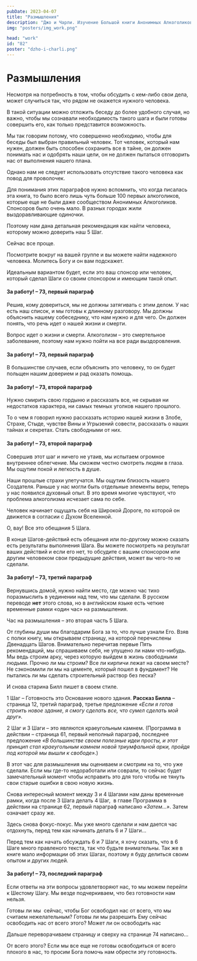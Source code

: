 ```yaml
---
pubDate: 2023-04-07
title: "Размышления"
description: "Джо и Чарли. Изучение Большой книги Анонимных Алкоголиков.  (081)"
img: "posters/img_work.png"

head: "work"
id: "82"
poster: "dzho-i-charli.png"
---
```


# Размышления

Несмотря на потребность в том, чтобы обсудить с кем-либо свои дела, может случиться так, что рядом не окажется нужного человека.

В такой ситуации можно отложить беседу до более удобного случая, но важно, чтобы мы сознавали необходимость такого шага и были готовы совершить его, как только представится возможность.

Мы так говорим потому, что совершенно необходимо, чтобы для беседы был выбран правильный человек. Тот человек, который нам нужен, должен быть способен сохранить все в тайне, он должен понимать нас и одобрять наши цели, он не должен пытаться отговорить нас от выполнения нашего плана.

Однако нам не следует использовать отсутствие такого человека как повод для проволочек.

Для понимания этих параграфов нужно вспомнить, что когда писалась эта книга, то было всего лишь чуть больше 100 первых алкоголиков, которые еще не были даже сообществом Анонимных Алкоголиков. Спонсоров было очень мало. В разных городах жили выздоравливающие одиночки.

Поэтому нам дана детальная рекомендация как найти человека, которому можно доверить наш 5 Шаг.

Сейчас все проще.

Посмотрите вокруг на вашей группе и вы можете найти надежного человека. Молитесь Богу и он вам подскажет.

Идеальным вариантом будет, если это ваш спонсор или человек, который сделал Шаги со своим спонсором и имеющим такой опыт.

#### За работу! – 73, первый параграф

Решив, кому довериться, мы не должны затягивать с этим делом. У нас есть наш список, и мы готовы к длинному разговору. Мы должны объяснить нашему собеседнику, что нам нужно и для чего. Он должен понять, что речь идет о нашей жизни и смерти.

Вопрос идет о жизни и смерти. Алкоголизм – это смертельное заболевание, поэтому нам нужно пойти на все ради выздоровления.

#### За работу! – 73, первый параграф

В большинстве случаев, если объяснить это человеку, то он будет польщен нашим доверием и рад оказать помощь.

#### За работу! – 73, второй параграф

Нужно смирить свою гордыню и рассказать все, не скрывая ни недостатков характера, ни самых темных уголков нашего прошлого.

То о чем я говорил нужно рассказать историю нашей жизни в Злобе, Страхе, Стыде, чувстве Вины и Угрызений совести, рассказать о наших тайнах и секретах. Стать свободными от них.

#### За работу! – 73, второй параграф

Совершив этот шаг и ничего не утаив, мы испытаем огромное внутреннее облегчение. Мы сможем честно смотреть людям в глаза. Мы ощутим покой и легкость в душе.

Наши прошлые страхи улетучатся. Мы ощутим близость нашего Создателя. Раньше у нас могли быть отдельные элементы веры, теперь у нас появился духовный опыт. В это время многие чувствуют, что проблема алкоголизма исчезает сама по себе.

Человек начинает ощущать себя на Широкой Дороге, по которой он движется в согласии с Духом Вселенной.

О, вау! Все это обещания 5 Шага.

В конце Шагов-действий есть обещания или по-другому можно сказать есть результаты выполнения Шага. Вы можете посмотреть на результат ваших действий и если его нет, то обсудите с вашим спонсором или другим человеком свои предыдущие действия, может вы чего-то не сделали.

#### За работу! – 73, третий параграф

Вернувшись домой, нужно найти место, где можно час тихо поразмыслить в уединении над тем, что мы сделали.
В русском переводе **нет** этого слова, но в английском языке есть четкие временные рамки «один час» на размышления.

Час на размышления – это вторая часть 5 Шага.

От глубины души мы благодарим Бога за то, что лучше узнали Его. Взяв с полки книгу, мы открываем страницу, на которой перечислены Двенадцать Шагов. Внимательно перечитав первые Пять рекомендаций, мы спрашиваем себя, не упущено ли нами что-нибудь. Мы ведь строим арку, через которую выйдем в жизнь свободными людьми. Прочно ли мы строим? Все ли кирпичи лежат на своем месте? Не сэкономили ли мы на цементе, который пошел в фундамент? Не пытались ли мы сделать строительный раствор без песка?

И снова старина Билл пишет в своем стиле.

1 Шаг – Готовность это Основание нового здания. **Рассказ Билла** – страница 12, третий параграф, третье предложение _«Если я готов строить новое здание, я смогу сделать все, что сумел сделать мой друг»._

2 Шаг и 3 Шаги – это являются краеугольным камнем. (Программа в действии – страница 61, первый неполный параграф, последнее предложение _«В большинстве своем полезные идеи просты, и этот принцип стал краеугольным камнем новой триумфальной арки, пройдя под которой мы вышли к свободе»._)

В этот час для размышления мы оцениваем и смотрим на то, что уже сделали. Если мы где-то недоработали или соврали, то сейчас будет замечательный момент чтобы исправить это для того чтобы не тянуть свои старые ошибки в свою новую жизнь.

Снова интересный момент между 3 и 4 Шагами нам даны временные рамки, когда после 3 Шага делать 4 Шаг,  в главе Программа в действии на странице 62, первый параграф написано _«Затем…»_. Затем означает сразу же.

Здесь снова фокус-покус. Мы уже много сделали и нам дается час отдохнуть, перед тем как начинать делать 6 и 7 Шаги…

Перед тем как начать обсуждать 6 и 7 Шаги, я хочу сказать, что в 6 Шаге много правленого текста, так что будьте внимательны. Так же в книге мало информации об этих Шагах, поэтому я буду делиться своим опытом и других людей.

#### За работу! – 73, последний параграф

Если ответы на эти вопросы удовлетворяют нас, то мы можем перейти к Шестому Шагу. Мы везде подчеркиваем, что без готовности нам нельзя.

Готовы ли мы  сейчас, чтобы Бог освободил нас от всего, что мы считаем нежелательным? Готовы ли мы разрешить Ему сейчас освободить нас от всего этого? Может ли он освободить нас

Дальше переворачиваем страницу и сверху на странице 74 написано…

От всего этого? Если мы все еще не готовы освободиться от всего плохого в нас, то просим Бога помочь нам обрести эту готовность.
